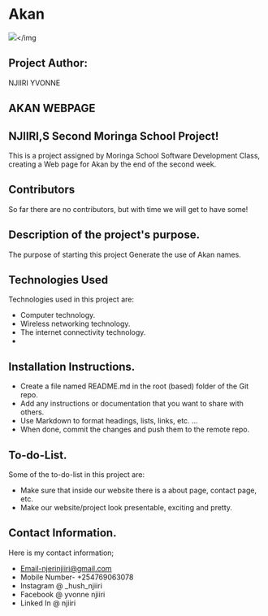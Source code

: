 # Akan

<img src="https://st.depositphotos.com/1003536/1276/v/600/depositphotos_12766529-stock-illustration-map-of-africa-with-vector.jpg"></img
   
 ## Project Author: 
  NJIIRI YVONNE
   
## AKAN WEBPAGE

## NJIIRI,S Second Moringa School Project!

This is a project assigned by Moringa School Software Development Class, creating a Web page for Akan by the end of the second week.

## Contributors
So far there are no contributors, but with time we will get to have some!

## Description of the project's purpose.
The purpose of starting this project Generate the use of Akan names.

## Technologies Used
Technologies used in this project are:
* Computer technology.
* Wireless networking technology.
* The internet connectivity technology.
* 
## Installation Instructions.
* Create a file named README.md in the root (based) folder of the Git repo.
* Add any instructions or documentation that you want to share with others.
* Use Markdown to format headings, lists, links, etc. ...
* When done, commit the changes and push them to the remote repo.
## To-do-List.
Some of the to-do-list in this project are:
* Make sure that inside our website there is a about page, contact page, etc.
* Make our website/project look presentable, exciting and pretty.
## Contact Information.
Here is my contact information;
* Email-njerinjiiri@gmail.com
* Mobile Number- +254769063078
* Instagram @ _hush_njiiri
* Facebook @ yvonne njiiri
* Linked In @ njiiri
